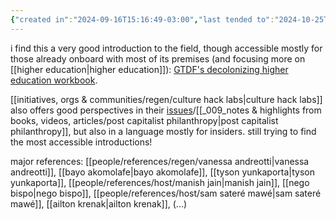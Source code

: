 ```yaml
---
{"created in":"2024-09-16T15:16:49-03:00","last tended to":"2024-10-25T14:59:36-03:00","tags":["concept","alchemy","regen","host","🌱","indigenous"],"relevancescore":96,"aliases":["decolonial"],"notestage":["🌱"],"created":"2024-09-16T15:16:49.568-03:00","updated":"2025-01-24T18:08:19.613-03:00","dg-publish":true,"permalink":"/concepts/alchemy/decolonization/","dgPassFrontmatter":true}
---
```


i find this a very good introduction to the field, though accessible mostly for those already onboard with most of its premises (and focusing more on [[higher education\|higher education]]): [GTDF's decolonizing higher education workbook](https://decolonialfutures.net/wp-content/uploads/2021/03/decolonizing-he-workbook-draft-march2021-2.pdf]).

[[initiatives, orgs & communities/regen/culture hack labs\|culture hack labs]] also offers good perspectives in their [issues](https://www.culturehack.io/issues/)/[[_009_notes & highlights from books, videos, articles/post capitalist philanthropy\|post capitalist philanthropy]], but also in a language mostly for insiders. still trying to find the most accessible introductions!

major references: [[people/references/regen/vanessa andreotti\|vanessa andreotti]], [[bayo akomolafe\|bayo akomolafe]], [[tyson yunkaporta\|tyson yunkaporta]], [[people/references/host/manish jain\|manish jain]], [[nego bispo\|nego bispo]], [[people/references/host/sam sateré mawé\|sam sateré mawé]], [[ailton krenak\|ailton krenak]], (...)